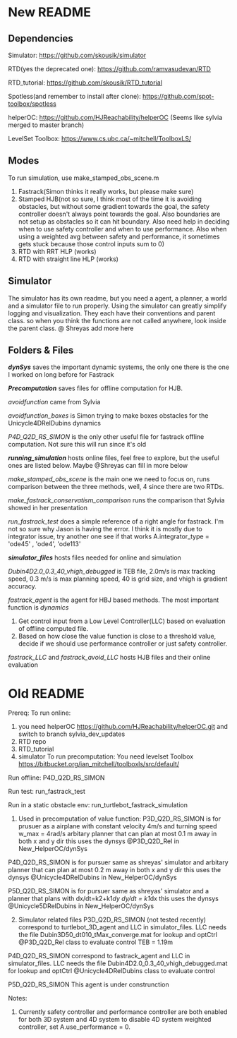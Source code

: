 # New README
## Dependencies
Simulator: https://github.com/skousik/simulator

RTD(yes the deprecated one): https://github.com/ramvasudevan/RTD

RTD_tutorial: https://github.com/skousik/RTD_tutorial

Spotless(and remember to install after clone): https://github.com/spot-toolbox/spotless

helperOC: https://github.com/HJReachability/helperOC (Seems like sylvia merged to master branch)

LevelSet Toolbox: https://www.cs.ubc.ca/~mitchell/ToolboxLS/

## Modes
To run simulation, use make_stamped_obs_scene.m 
1. Fastrack(Simon thinks it really works, but please make sure)
2. Stamped HJB(not so sure, I think most of the time it is avoiding obstacles, but without some gradient towards the goal, the safety controller doesn't always point towards the goal. Also boundaries are not setup as obstacles so it can hit boundary. Also need help in deciding when to use safety controller and when to use performance. Also when using a weighted avg between safety and performance, it sometimes gets stuck because those control inputs sum to 0)
3. RTD with RRT HLP (works)
4. RTD with straight line HLP (works)

## Simulator
The simulator has its own readme, but you need a agent, a planner, a world and a simulator file to run properly. Using the simulator can greatly simplify logging and visualization. They each have their conventions and parent class. so when you think the functions are not called anywhere, look inside the parent class.  @ Shreyas add more here

## Folders & Files
***dynSys*** saves the important dynamic systems, the only one there is the one I worked on long before for Fastrack

***Precomputation*** saves files for offline computation for HJB. 

*avoidfunction* came from Sylvia

*avoidfunction_boxes* is Simon trying to make boxes obstacles for the Unicycle4DRelDubins dynamics

*P4D_Q2D_RS_SIMON* is the only other useful file for fastrack offline computation. Not sure this will run since it's old

***running_simulation*** hosts online files, feel free to explore, but the useful ones are listed below. Maybe @Shreyas can fill in more below

*make_stamped_obs_scene* is the main one we need to focus on, runs comparison between the three methods, well, 4 since there are two RTDs.

*make_fastrack_conservatism_comparison* runs the comparison that Sylvia showed in her presentation

*run_fastrack_test* does a simple reference of a right angle for fastrack. I'm not so sure why Jason is having the error. I think it is mostly due to integrator issue, try another one see if that works A.integrator_type = 'ode45' , 'ode4', 'ode113'

***simulator_files*** hosts files needed for online and simulation

*Dubin4D2.0_0.3_40_vhigh_debugged* is TEB file, 2.0m/s is max tracking speed, 0.3 m/s is max planning speed, 40 is grid size, and vhigh is gradient accuracy.

*fastrack_agent* is the agent for HBJ based methods. The most important function is *dynamics*
1.  Get control input from a Low Level Controller(LLC) based on evaluation of offline computed file.
2.  Based on how close the value function is close to a threshold value, decide if we should use performance controller or just safety controller.

*fastrack_LLC* and *fastrack_avoid_LLC* hosts HJB files and their online evaluation

# Old README
Prereq:
To run online: 
1. you need helperOC
https://github.com/HJReachability/helperOC.git
and switch to branch sylvia_dev_updates
2. RTD repo
3. RTD_tutorial
4. simulator
To run precomputation:
You need levelset Toolbox
https://bitbucket.org/ian_mitchell/toolboxls/src/default/


Run offline:
P4D_Q2D_RS_SIMON

Run test:
run_fastrack_test

Run in a static obstacle env:
run_turtlebot_fastrack_simulation

1. Used in precomputation of value function:
P3D_Q2D_RS_SIMON is for  prusuer as a airplane with constant velocity 4m/s and turning speed w_max = 4rad/s arbitary planner that can plan at most 0.1 m away in both x and y dir
this uses the dynsys @P3D_Q2D_Rel in New_HelperOC/dynSys

P4D_Q2D_RS_SIMON is for pursuer same as shreyas' simulator and arbitary planner that can plan at most 0.2 m away in both x and y dir
this uses the dynsys @Unicycle4DRelDubins in New_HelperOC/dynSys

P5D_Q2D_RS_SIMON is for pursuer same as shreyas' simulator and a planner that plans with dx/dt=k2+k1*dy  dy/dt = k1*dx
this uses the dynsys @Unicycle5DRelDubins in New_HelperOC/dynSys

2. Simulator related files
P3D_Q2D_RS_SIMON (not tested recently)
correspond to turtlebot_3D_agent and LLC in simulator_files.
LLC needs the file Dubin3D50_dt010_tMax_converge.mat for lookup and optCtrl @P3D_Q2D_Rel class to evaluate control
TEB = 1.19m

P4D_Q2D_RS_SIMON 
correspond to fastrack_agent and LLC in simulator_files.
LLC needs the file Dubin4D2.0_0.3_40_vhigh_debugged.mat for lookup and optCtrl @Unicycle4DRelDubins class to evaluate control

P5D_Q2D_RS_SIMON
This agent is under construnction


Notes:
1. Currently safety controller and performance controller are both enabled for both 3D system and 4D system
to disable 4D system weighted controller, set A.use_performance = 0.








